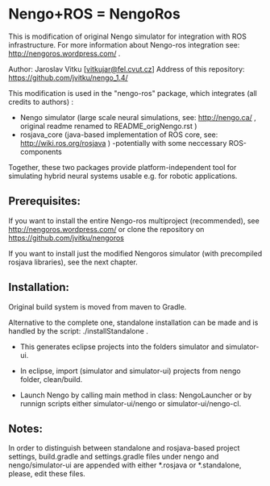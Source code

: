 Nengo+ROS = NengoRos
========================

This is modification of original Nengo simulator for integration with ROS infrastructure.
For more information about Nengo-ros integration see: http://nengoros.wordpress.com/ .

Author: Jaroslav Vitku [vitkujar@fel.cvut.cz]
Address of this repository: https://github.com/jvitku/nengo_1.4/

This modification is used in the "nengo-ros" package, which integrates (all credits to authors) :
* Nengo simulator 	(large scale neural simulations, see: http://nengo.ca/ , original readme renamed to README_origNengo.rst )
* rosjava_core  		(java-based implementation of ROS core, see: http://wiki.ros.org/rosjava )
	-potentially with some neccessary ROS-components

Together, these two packages provide platform-independent tool for simulating hybrid neural systems usable e.g. for robotic applications.


Prerequisites:
-------------

If you want to install the entire Nengo-ros multiproject (recommended), see http://nengoros.wordpress.com/ or clone the repository on https://github.com/jvitku/nengoros

If you want to install just the modified Nengoros simulator (with precompiled rosjava libraries), see the next chapter.

Installation:
-------------

Original build system is moved from maven to Gradle. 

Alternative to the complete one, standalone installation can be made and is handled by the script: ./installStandalone .

* This generates eclipse projects into the folders simulator and simulator-ui.

* In eclipse, import (simulator and simulator-ui) projects from nengo folder, clean/build. 

* Launch Nengo by calling main method in class: NengoLauncher or by runnign scripts either simulator-ui/nengo or simulator-ui/nengo-cl.  


Notes:
-------------

In order to distinguish between standalone and rosjava-based project settings, build.gradle and settings.gradle files under nengo and nengo/simulator-ui are appended with either *.rosjava or *.standalone, please, edit these files.